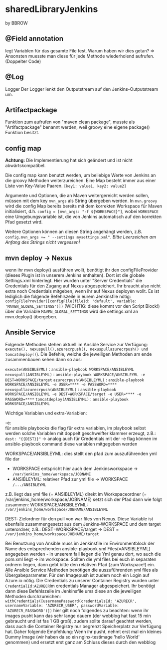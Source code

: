 # sharedLibraryJenkins

by BBROW

## @Field annotation
legt Variablen für das gesamte File fest.
Warum haben wir dies getan?
=> Ansonsten muesste man diese für jede Methode wiederholend aufrufen. (Doppelter Code)

## @Log
Logger
Der Logger lenkt den Outputstream auf den Jenkins-Outputstream um.

## Artifactpackage
Funktion zum aufrufen von "maven clean package", musste als "Artifactpackage" benannt werden, weil
groovy eine eigene package() Funktion besitzt.

## config map
**Achtung:** Die Implementierung hat sich geändert und ist nicht abwärtskompatibel.

Die config map kann benutzt werden, um beliebige Werte von Jenkins an die groovy Methoden weiterzureichen. Eine Map besteht immer aus einer Liste von Key-Value Paaren. `[key1: value1, key2: value2]`

Argumente und Optionen, die an Maven weitergereicht werden sollen, müssen mit dem key `mvn_args` als String übergeben werden. In `mvn.groovy` wird die config Map bereits bereits mit dem korrekten Workspace für Maven initialisiert, d.h. `config = [mvn_args: "-f ${WORKSPACE}"]`, wobei `WORKSPACE` eine Umgebungsvariable ist, die von Jenkins automatisch auf den korrekten Pfad gesetzt wird.

Weitere Optionen können an diesen String angehängt werden, z.B. `config.mvn_args += " --settings mysettings.xml"`. *Bitte Leerzeichen am Anfang des Strings nicht vergessen!*

## mvn deploy -> Nexus
wenn ihr mvn deploy() ausführen wollt, benötigt ihr den configFileProvider (dieses Plugin ist in unserem Jenkins enthalten). Dort ist die globale Settings.xml hinterlegt. Hier wurden unter "Server Credentials" die Credentials für den Zugang auf Nexus abgespeichert. Ihr braucht also nicht extra noch Credentials mitgeben, wenn ihr auf Nexus deployen wollt. Es ist lediglich die folgende Befehlszeile in eurem Jenkinsfile nötig:
`configFileProvider([configFile(fileId: 'default', variable: 'MAVEN_GLOBAL_SETTINGS')])` (WICHTIG: diese kommt vor den Script Block!) über die Variable `MAVEN_GLOBAL_SETTINGS` wird die settings.xml an mvn.deploy() übergeben.

## Ansible Service 
Folgende Methoden stehen aktuell im Ansible Service zur Verfügung: `execute(), nexuspull(),azurecrpush(), nexuspullazurecrpush() und tomcatdeploy()`). Die Befehle, welche die jeweiligen Methoden am ende zusammenbauen sehen dann so aus:

`execute(ANSIBLEYML)` :                 `ansible-playbook WORKSPACE/ANSIBLEYML`
`nexuspull(ANSIBLEYML)` :               `ansible-playbook WORKSPACE/ANSIBLEYML -e DEST=WORKSPACE/target`
`azurecrpush(ANSIBLEYML)` :             `ansible-playbook WORKSPACE/ANSIBLEYML -e USER=**** -e PASSWORD=****`
`nexuspullazurecrpush(ANSIBLEYML)` :    `ansible-playbook WORKSPACE/ANSIBLEYML -e DEST=WORKSPACE/target -e USER=**** -e PASSWORD=****`
`tomcatdeploy(ANSIBLEYML)` :            `ansible-playbook WORKSPACE/ANSIBLEYML`

Wichtige Variablen und extra-Variablen:

-e:     
für ansible playbooks die flag für extra variablen, im playbook selbst werden solche Variablen mit doppelt geschweifter klammer erzeugt, 
z.B.: `dest: "{{DEST}}"` -> analog auch für Credentials
mit der -e flag können im ansible-playbook command diese variablen mitgegeben werden

WORKSPACE/ANSIBLEYML:
dies stellt den pfad zum auszuführenden yml file dar
- WORKSPACE entspricht hier auch dem Jenkinsworkspace -> `/var/jenkins_home/workspace/JOBNAME`
- ANSIBLEYML: relativer Pfad zur yml file -> WORKSPACE `/.../ANSIBLEYML`

z.B. liegt das yml file (= ANSIBLEYML) direkt im Workspaceordner (= /var/jenkins_home/workspace/JOBNAME) setzt sich der Pfad dann wie folgt zusammen:
WORKSPACE/ANSIBLEYML: `/var/jenkins_home/workspace/JOBNAME/ANSIBLEYML`

DEST:
Zielordner für den pull von war files von Nexus. Diese Variable ist ebenfalls zusammengesetzt aus dem Jenkins-WORKSPACE und dem target unterordner, z.B.:
DEST=WORKSPACE/target -> DEST = `/var/jenkins_home/workspace/JOBNAME/target`

Bei Benutzung von Ansible muss im Jenkinsfile im Environmentblock der Name des entsprechenden ansible-playbook yml Files(=ANSIBLEYML) angegeben werden - in unserem fall liegen die Yml genau dort, wo auch die pom.xml liegt -> im workspace. Sollten die yml files bei euch in separaten ordnern liegen, dann gebt bitte den relativen Pfad (zum Workspace!) ein. Alle Ansible Service Methoden benötigen die auszuführenden yml files als Übergabeparameter.
Für den Imagepush ist zudem noch ein Login auf Azure.io nötig. Die Credentials zu unserer Container Registry wurden unter `CredentialId:AZURECR`im credentials Manager abgespeichert. Ihr benötigt dann diese Befehlszeile im Jenkinsfile ums diese an die jeweiligen Methoden durchzureichen:
`withCredentials([usernamePassword(credentialsId: 'AZURECR', usernameVariable: 'AZURECR_USER', passwordVariable: 'AZURECR_PASSWORD')])` hier gilt noch folgendes zu beachten: wenn ihr images pusht kann das sehr lange dauern (der webblog hat fast 15 min gebraucht und ist fas 1 GB groß), zudem sollte darauf geachtet werden, dass auch die Container Registry nur begrenzt Speicherplatz zur Verfügung hat. 
Daher folgende Empfehlung: Wenn ihr pusht, nehmt erst mal ein kleines Dummy Image (wir haben da so ein nginx-testimage 'hello World' genommen) und ersetzt erst ganz am Schluss dieses durch den webblog
